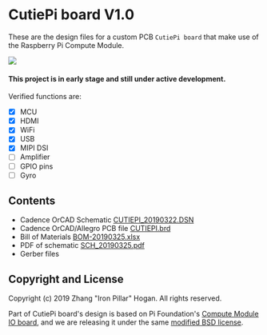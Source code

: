 # CutiePi board V1.0
These are the design files for a custom PCB `CutiePi board` that make use of the Raspberry Pi Compute Module. 

![](https://i.imgur.com/61UcIxL.jpg) 

#### This project is in early stage and still under active development. 

Verified functions are: 

- [x] MCU  
- [x] HDMI 
- [x] WiFi 
- [x] USB 
- [x] MIPI DSI  
- [ ] Amplifier 
- [ ] GPIO pins 
- [ ] Gyro 

## Contents  

- Cadence OrCAD Schematic [CUTIEPI_20190322.DSN](CUTIEPI_20190322.DSN)
- Cadence OrCAD/Allegro PCB file [CUTIEPI.brd](CUTIEPI_PCB/CUTIEPI.brd)
- Bill of Materials [BOM-20190325.xlsx](BOM-20190325.xlsx)
- PDF of schematic [SCH_20190325.pdf](SCH_20190325.pdf)
- Gerber files 

## Copyright and License 
Copyright (c) 2019 Zhang "Iron Pillar" Hogan. All rights reserved.

Part of CutiePi board's design is based on Pi Foundation's 
[Compute Module IO board](https://github.com/raspberrypi/documentation/blob/master/hardware/computemodule/designfiles.md), and we are releasing it under the same [modified BSD license](LICENSE.txt). 
